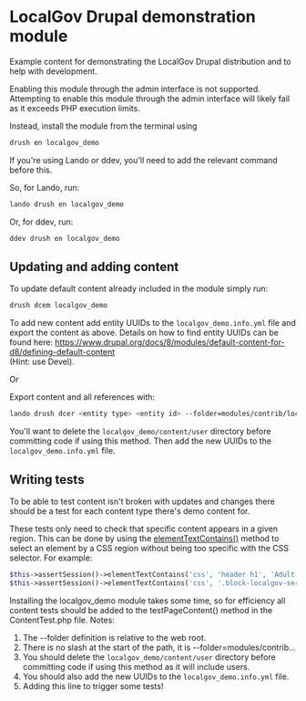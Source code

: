 # LocalGov Drupal demonstration module

Example content for demonstrating the LocalGov Drupal distribution and to help
with development.

Enabling this module through the admin interface is not supported. Attempting to enable this module through the admin interface will likely fail as it exceeds PHP execution limits.

Instead, install the module from the terminal using

```bash
drush en localgov_demo
```

If you're using Lando or ddev, you'll need to add the relevant command before this.

So, for Lando, run:

```bash
lando drush en localgov_demo
```

Or, for ddev, run:

```bash
ddev drush en localgov_demo
```

## Updating and adding content

To update default content already included in the module simply run:

```bash
drush dcem localgov_demo
```

To add new content add entity UUIDs to the `localgov_demo.info.yml` file and
export the content as above. Details on how to find entity UUIDs can be found
here:
<https://www.drupal.org/docs/8/modules/default-content-for-d8/defining-default-content> \
(Hint: use Devel).

Or

Export content and all references with:

```bash
lando drush dcer <entity type> <entity id> --folder=modules/contrib/localgov_demo/content/
```

You'll want to delete the `localgov_demo/content/user` directory before
committing code if using this method. Then add the new UUIDs to the
`localgov_demo.info.yml` file.

## Writing tests

To be able to test content isn't broken with updates and changes there should
be a test for each content type there's demo content for.

These tests only need to check that specific content appears in a given region.
This can be done by using the [elementTextContains()](https://api.drupal.org/api/drupal/vendor%21behat%21mink%21src%21WebAssert.php/function/WebAssert%3A%3AelementTextContains/8.9.x)
method to select an element by a CSS region without being too specific with the
CSS selector. For example:

```php
$this->assertSession()->elementTextContains('css', 'header h1', 'Adult health and social care');
$this->assertSession()->elementTextContains('css', '.block-localgov-service-cta-block nav', 'Find out about meals on wheels');
```

Installing the localgov_demo module takes some time, so for efficiency all content
tests should be added to the testPageContent() method in the ContentTest.php file.
Notes:

1. The --folder definition is relative to the web root.
2. There is no slash at the start of the path, it is --folder=modules/contrib...
3. You should delete the `localgov_demo/content/user` directory before
committing code if using this method as it will include users.
4. You should also add the new UUIDs to the `localgov_demo.info.yml` file.
5. Adding this line to trigger some tests! 
